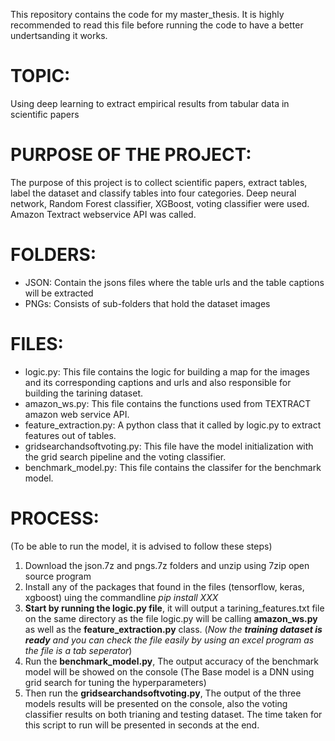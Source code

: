 This repository contains the code for my master_thesis.
It is highly recommended to read this file before running the code to have a better undertsanding it works.

# TOPIC:
  Using deep learning to extract empirical results from tabular data in scientific papers

# PURPOSE OF THE PROJECT:
  The purpose of this project is to collect scientific papers, extract tables, label the dataset and classify tables into four categories.
  Deep neural network, Random Forest classifier, XGBoost, voting classifier were used. 
  Amazon Textract webservice API was called.

# FOLDERS:
  * JSON: Contain the jsons files where the table urls and the table captions will be extracted
  * PNGs: Consists of sub-folders that hold the dataset images 
  
# FILES: 
  * logic.py: This file contains the logic for building a map for the images and its corresponding captions and urls and also responsible for building the tarining dataset.
  * amazon_ws.py: This file contains the functions used from TEXTRACT amazon web service API.
  * feature_extraction.py: A python class that it called by logic.py to extract features out of tables.
  * gridsearchandsoftvoting.py: This file have the model initialization with the grid search pipeline and the voting classifier. 
  * benchmark_model.py: This file contains the classifer for the benchmark model.
  
# PROCESS: 
 (To be able to run the model, it is advised to follow these steps)
  1. Download the json.7z and pngs.7z folders and unzip using 7zip open source program 
  2. Install any of the packages that found in the files (tensorflow, keras, xgboost) uing the commandline *pip install XXX* 
  3. **Start by running the logic.py file**, it will output a tarining_features.txt file on the same directory as the file 
     logic.py will be calling **amazon_ws.py** as well as the **feature_extraction.py** class.
  (*Now the **training dataset is ready** and you can check the file easily by using an excel program as the file is a tab seperator*)
  4. Run the **benchmark_model.py**, The output accuracy of the benchmark model will be showed on the console 
  (The Base model is a DNN using grid search for tuning the hyperparameters) 
  5. Then run the **gridsearchandsoftvoting.py**, The output of the three models results will be presented on the console, also the voting classifier results 
  on both trianing and testing dataset. The time taken for this script to run will be presented in seconds at the end. 
  

